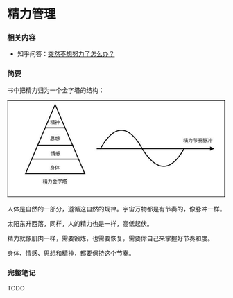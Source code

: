 # 精力管理

### 相关内容

- 知乎问答：[突然不想努力了怎么办？](https://www.zhihu.com/question/31740233/answer/248337069)

### 简要

书中把精力归为一个金字塔的结构：

![精力金字塔结构](../../images/2017/vigor.jpg)

人体是自然的一部分，遵循这自然的规律。宇宙万物都是有节奏的，像脉冲一样。

太阳东升西落，同样，人的精力也是一样，高低起伏。

精力就像肌肉一样，需要锻炼，也需要恢复，需要你自己来掌握好节奏和度。

身体、情感、思想和精神，都要保持这个节奏。

### 完整笔记

TODO